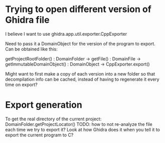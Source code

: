 # Trying to open different version of Ghidra file

I believe I want to use ghidra.app.util.exporter.CppExporter

Need to pass it a DomainObject for the version of the program to export. Can be obtained like this:

getProjectRootFolder() : DomainFolder
-> getFile() : DomainFile
-> getImmutableDomainObject() : DomainObject
-> CppExporter.export()

Might want to first make a copy of each version into a new folder so that decompilation info can be cached, instead of having to regenerate it every time on export?

# Export generation

To get the real directory of the current project: DomainFolder.getProjectLocator()
TODO: how to not re-analyze the file each time we try to export it?
    Look at how Ghidra does it when you tell it to export the current program to C?